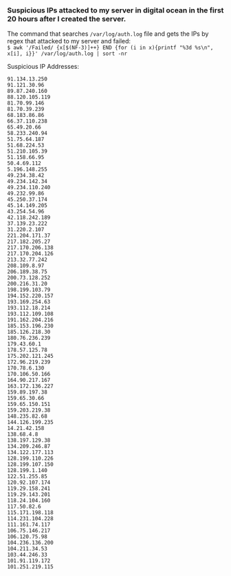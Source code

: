 ### Suspicious IPs attacked to my server in digital ocean in the first 20 hours after I created the server.

The command that searches `/var/log/auth.log` file and gets the IPs by regex that attacked to my server and failed:  
`$ awk '/Failed/ {x[$(NF-3)]++} END {for (i in x){printf "%3d %s\n", x[i], i}}' /var/log/auth.log | sort -nr`

Suspicious IP Addresses:

    91.134.13.250
    91.121.30.96
    89.87.240.160
    88.120.105.119
    81.70.99.146
    81.70.39.239
    68.183.86.86
    66.37.110.238
    65.49.20.66
    58.233.240.94
    51.75.64.187
    51.68.224.53
    51.210.105.39
    51.158.66.95
    50.4.69.112
    5.196.148.255
    49.234.38.42
    49.234.142.34
    49.234.110.240
    49.232.99.86
    45.250.37.174
    45.14.149.205
    43.254.54.96
    42.118.242.189
    37.139.23.222
    31.220.2.107
    221.204.171.37
    217.182.205.27
    217.170.206.138
    217.170.204.126
    213.32.77.242
    208.109.8.97
    206.189.38.75
    200.73.128.252
    200.216.31.20
    198.199.103.79
    194.152.220.157
    193.169.254.63
    193.112.18.214
    193.112.109.108
    191.162.204.216
    185.153.196.230
    185.126.218.30
    180.76.236.239
    179.43.60.1
    178.57.125.78
    175.202.121.245
    172.96.219.239
    170.78.6.130
    170.106.50.166
    164.90.217.167
    163.172.136.227
    159.89.197.38
    159.65.30.66
    159.65.150.151
    159.203.219.38
    148.235.82.68
    144.126.199.235
    14.21.42.158
    138.68.4.8
    138.197.129.38
    134.209.246.87
    134.122.177.113
    128.199.110.226
    128.199.107.150
    128.199.1.140
    122.51.255.85
    120.92.107.174
    119.29.158.241
    119.29.143.201
    118.24.104.160
    117.50.82.6
    115.171.198.118
    114.231.104.228
    111.161.74.117
    106.75.146.217
    106.120.75.98
    104.236.136.200
    104.211.34.53
    103.44.246.33
    101.91.119.172
    101.251.219.115

